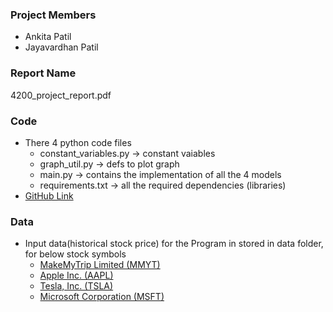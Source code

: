 ### Project Members

  - Ankita Patil
  - Jayavardhan Patil

### Report Name
  4200_project_report.pdf

### Code 
  - There 4 python code files
    - constant_variables.py -> constant vaiables
    - graph_util.py -> defs to plot graph
    - main.py -> contains the implementation of all the 4 models
    - requirements.txt -> all the required dependencies (libraries)
  - [GitHub Link](https://github.com/Ankita-P/StockPricePrediction)

### Data
  - Input data(historical stock price) for the Program in stored in data folder, for below stock symbols
    - [MakeMyTrip Limited (MMYT)](https://github.com/Ankita-P/StockPricePrediction/blob/master/data/MMYT.csv)
    - [Apple Inc. (AAPL)](https://github.com/Ankita-P/StockPricePrediction/blob/master/data/AAPL.csv)
    - [Tesla, Inc. (TSLA)](https://github.com/Ankita-P/StockPricePrediction/blob/master/data/TSLA.csv)
    - [Microsoft Corporation (MSFT)](https://github.com/Ankita-P/StockPricePrediction/blob/master/data/MSFT.csv)
